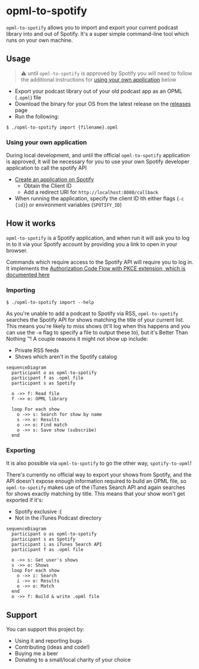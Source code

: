 # opml-to-spotify

`opml-to-spotify` allows you to import and export your current podcast library into and out of Spotify. It's a super simple command-line tool which runs on your own machine.

## Usage

> :warning: until `opml-to-spotify` is approved by Spotify you will need to follow the additional instructions for [using your own application](#Using-your-own-application) below 

* Export your podcast library out of your old podcast app as an OPML (`.opml`) file
* Download the binary for your OS from the latest release on the [releases](https://github.com/elliotwms/opml-to-spotify/releases) page
* Run the following:
```shell
$ ./opml-to-spotify import {filename}.opml
```

### Using your own application

During local development, and until the official `opml-to-spotify` application is approved, it will be necessary for you to use your own Spotify developer application to call the spotify API 

* [Create an application on Spotify](https://developer.spotify.com/dashboard/applications)
  * Obtain the Client ID
  * Add a redirect URI for `http://localhost:8080/callback`
* When running the application, specify the client ID ith either flags (`-c {id}`) or environment variables (`SPOTIFY_ID`)

## How it works

`opml-to-spotify` is a Spotify application, and when run it will ask you to log in to it via your Spotify account by providing you a link to open in your browser.

Commands which require access to the Spotify API will require you to log in. It implements the [Authorization Code Flow with PKCE extension, which is documented here](https://developer.spotify.com/documentation/general/guides/authorization/code-flow/)

### Importing

```shell
$ ./opml-to-spotify import --help
```

As you're unable to add a podcast to Spotify via RSS, `opml-to-spotify` searches the Spotify API for shows matching the title of your current list. This means you're likely to miss shows (it'll log when this happens and you can use the `-m` flag to specify a file to output these to), but it's Better Than Nothing :tm:! A couple reasons it might not show up include:
  * Private RSS feeds
  * Shows which aren't in the Spotify catalog

```mermaid
sequenceDiagram
  participant o as opml-to-spotify
  participant f as .opml file
  participant s as Spotify
  
  o ->> f: Read file
  f ->> o: OPML library
  
  loop For each show
    o ->> s: Search for show by name
    s ->> o: Results
    o ->> o: Find match
    o ->> s: Save show (subscribe)
  end
```

### Exporting

It is also possible via `opml-to-spotify` to go the other way, `spotify-to-opml`!

There's currently no official way to export your shows from Spotify, and the API doesn't expose enough information required to build an OPML file, so `opml-to-spotify` makes use of the iTunes Search API and again searches for shows exactly matching by title. This means that your show won't get exported if it's:
* Spotify exclusive :(
* Not in the iTunes Podcast directory

```mermaid
sequenceDiagram
  participant o as opml-to-spotify
  participant s as Spotify
  participant i as iTunes Search API
  participant f as .opml file
  
  o ->> s: Get user's shows
  s ->> o: Shows
  loop For each show
    o ->> i: Search
    i ->> o: Results
    o ->> o: Match
  end
  o ->> f: Build & write .opml file
```

## Support

You can support this project by:
* Using it and reporting bugs
* Contributing (ideas and code!)
* Buying me a beer
* Donating to a small/local charity of your choice
